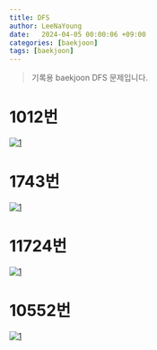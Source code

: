 ```yaml
---
title: DFS
author: LeeNaYoung
date:   2024-04-05 00:00:06 +09:00
categories: [baekjoon]
tags: [baekjoon]
---
```


> 기록용 baekjoon DFS 문제입니다.

#  1012번

<a  href="https://github.com/LeeNaYoung240/LeeNaYoung240.github.io/assets/107848521/375a792f-5cea-4807-aba2-0de4ad9c04e7"  class="popup img-link"><img  src="https://github.com/LeeNaYoung240/LeeNaYoung240.github.io/assets/107848521/375a792f-5cea-4807-aba2-0de4ad9c04e7"  alt="1"  loading="lazy"></a>   


# 1743번

<a  href="https://github.com/LeeNaYoung240/LeeNaYoung240.github.io/assets/107848521/28dc4dd0-bf69-4748-bf57-cbe48ff06f77"  class="popup img-link"><img  src="https://github.com/LeeNaYoung240/LeeNaYoung240.github.io/assets/107848521/28dc4dd0-bf69-4748-bf57-cbe48ff06f77"  alt="1"  loading="lazy"></a>   

# 11724번

<a  href="https://github.com/LeeNaYoung240/LeeNaYoung240.github.io/assets/107848521/1a6ed46c-2c96-47fa-a13b-53262437c72c"  class="popup img-link"><img  src="https://github.com/LeeNaYoung240/LeeNaYoung240.github.io/assets/107848521/1a6ed46c-2c96-47fa-a13b-53262437c72c"  alt="1"  loading="lazy"></a>  

# 10552번

<a  href="https://github.com/LeeNaYoung240/LeeNaYoung240.github.io/assets/107848521/080860ff-6e68-477d-8fef-6a257181da96"  class="popup img-link"><img  src="https://github.com/LeeNaYoung240/LeeNaYoung240.github.io/assets/107848521/080860ff-6e68-477d-8fef-6a257181da96"  alt="1"  loading="lazy"></a>  
